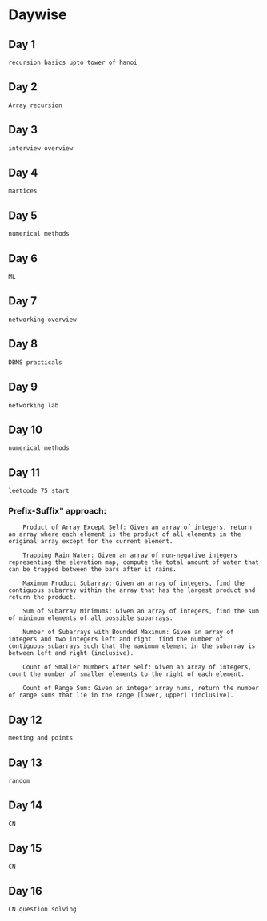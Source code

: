 # Daywise

## Day 1
    recursion basics upto tower of hanoi
## Day 2
    Array recursion
## Day 3
    interview overview
## Day 4
    martices
## Day 5    
    numerical methods    
## Day 6
    ML
## Day 7
    networking overview
## Day 8
    DBMS practicals
## Day 9
    networking lab
## Day 10
    numerical methods
## Day 11
    leetcode 75 start
    
  ### Prefix-Suffix" approach:

        Product of Array Except Self: Given an array of integers, return an array where each element is the product of all elements in the original array except for the current element.

        Trapping Rain Water: Given an array of non-negative integers representing the elevation map, compute the total amount of water that can be trapped between the bars after it rains.

        Maximum Product Subarray: Given an array of integers, find the contiguous subarray within the array that has the largest product and return the product.

        Sum of Subarray Minimums: Given an array of integers, find the sum of minimum elements of all possible subarrays.

        Number of Subarrays with Bounded Maximum: Given an array of integers and two integers left and right, find the number of contiguous subarrays such that the maximum element in the subarray is between left and right (inclusive).

        Count of Smaller Numbers After Self: Given an array of integers, count the number of smaller elements to the right of each element.

        Count of Range Sum: Given an integer array nums, return the number of range sums that lie in the range [lower, upper] (inclusive).
## Day 12
    meeting and points
## Day 13
    random
## Day 14
    CN
## Day 15
    CN 
## Day 16
    CN question solving
